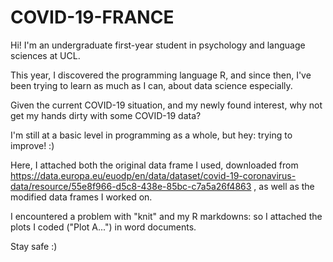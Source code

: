 # COVID-19-FRANCE

Hi! I'm an undergraduate first-year student in psychology and language sciences at UCL. 

This year, I discovered the programming language R, and since then, I've been trying to learn as much as I can, about data science especially.

Given the current COVID-19 situation, and my newly found interest, why not get my hands dirty with some COVID-19 data?

I'm still at a basic level in programming as a whole, but hey: trying to improve! :)

Here, I attached both the original data frame I used, downloaded from https://data.europa.eu/euodp/en/data/dataset/covid-19-coronavirus-data/resource/55e8f966-d5c8-438e-85bc-c7a5a26f4863 , as well as the modified data frames I worked on. 

I encountered a problem with "knit" and my R markdowns: so I attached the plots I coded ("Plot A...") in word documents.

Stay safe :)
